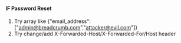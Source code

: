
#### IF Password Reset
1. Try array like {"email_address":["admin@breadcrumb.com","attacker@evil.com"]}
2. Try change/add X-Forwarded-Host/X-Forwarded-For/Host header
